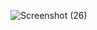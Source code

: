 ![Screenshot (26)](https://github.com/ManalMurshid/Quzzify_App/assets/136351098/02d6b2b5-e5fd-4542-ba54-11c0fa676bbd)
